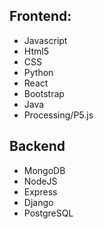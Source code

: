 ## Frontend:
- Javascript
- Html5
- CSS
- Python
- React
- Bootstrap
- Java
- Processing/P5.js

## Backend
- MongoDB
- NodeJS
- Express
- Django
- PostgreSQL

